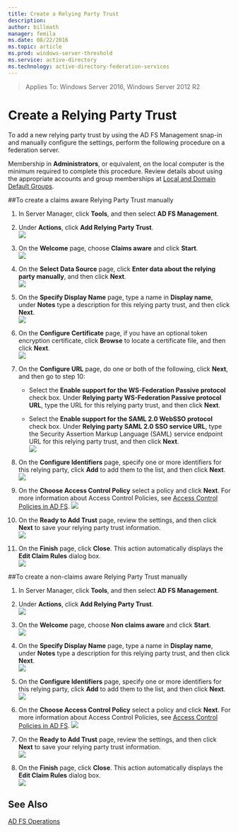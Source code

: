 ```yaml
---
title: Create a Relying Party Trust
description:
author: billmath
manager: femila
ms.date: 08/22/2016
ms.topic: article
ms.prod: windows-server-threshold
ms.service: active-directory
ms.technology: active-directory-federation-services
---
```


>Applies To: Windows Server 2016, Windows Server 2012 R2

# Create a Relying Party Trust
To add a new relying party trust by using the AD FS Management snap\-in and manually configure the settings, perform the following procedure on a federation server.  
  
Membership in **Administrators**, or equivalent, on the local computer is the minimum required to complete this procedure.  Review details about using the appropriate accounts and group memberships at [Local and Domain Default Groups](http://go.microsoft.com/fwlink/?LinkId=83477).   
  
##To create a claims aware Relying Party Trust manually 
  
1. In Server Manager, click **Tools**, and then select **AD FS Management**.  
  
2.  Under **Actions**, click **Add Relying Party Trust**.  
![](media/Create-a-Relying-Party-Trust/addtrust1.PNG)   

3.  On the **Welcome** page, choose **Claims aware** and click **Start**.  
![](media/Create-a-Relying-Party-Trust/addtrust2.PNG) 
  
4.  On the **Select Data Source** page, click **Enter data about the relying party manually**, and then click **Next**.  
![](media/Create-a-Relying-Party-Trust/addtrust3.PNG) 
  
5.  On the **Specify Display Name** page, type a name in **Display name**, under **Notes** type a description for this relying party trust, and then click **Next**.  
![](media/Create-a-Relying-Party-Trust/addtrust4.PNG) 

6. On the **Configure Certificate** page, if you have an optional token encryption certificate, click **Browse** to locate a certificate file, and then click **Next**.  
![](media/Create-a-Relying-Party-Trust/addtrust5.PNG) 

7.  On the **Configure URL** page, do one or both of the following, click **Next**, and then go to step 10:  
  
    -   Select the **Enable support for the WS\-Federation Passive protocol** check box. Under **Relying party WS\-Federation Passive protocol URL**, type the URL for this relying party trust, and then click **Next**.  
  
    -   Select the **Enable support for the SAML 2.0 WebSSO protocol** check box. Under **Relying party SAML 2.0 SSO service URL**, type the Security Assertion Markup Language \(SAML\) service endpoint URL for this relying party trust, and then click **Next**.  
![](media/Create-a-Relying-Party-Trust/addtrust6.PNG)   

8. On the **Configure Identifiers** page, specify one or more identifiers for this relying party, click **Add** to add them to the list, and then click **Next**.  
![](media/Create-a-Relying-Party-Trust/addtrust8.PNG)
  
9.  On the **Choose Access Control Policy** select a policy and click **Next**.  For more information about Access Control Policies, see [Access Control Policies in AD FS](Access-Control-Policies-in-AD-FS.md). 
![](media/Create-a-Relying-Party-Trust/addtrust9.PNG)

14. On the **Ready to Add Trust** page, review the settings, and then click **Next** to save your relying party trust information.  
   ![](media/Create-a-Relying-Party-Trust/addtrust10.PNG) 
15. On the **Finish** page, click **Close**. This action automatically displays the **Edit Claim Rules** dialog box.  
![](media/Create-a-Relying-Party-Trust/addtrust11.PNG) 

##To create a non-claims aware Relying Party Trust manually 
1. In Server Manager, click **Tools**, and then select **AD FS Management**.  
  
2.  Under **Actions**, click **Add Relying Party Trust**.  
![](media/Create-a-Relying-Party-Trust/addtrust1.PNG)   

3.  On the **Welcome** page, choose **Non claims aware** and click **Start**.  
![](media/Create-a-Relying-Party-Trust/addnon1.PNG) 
  
4.  On the **Specify Display Name** page, type a name in **Display name**, under **Notes** type a description for this relying party trust, and then click **Next**.  
![](media/Create-a-Relying-Party-Trust/addnon2.PNG)

5. On the **Configure Identifiers** page, specify one or more identifiers for this relying party, click **Add** to add them to the list, and then click **Next**.  
![](media/Create-a-Relying-Party-Trust/addnon3.PNG)

6.  On the **Choose Access Control Policy** select a policy and click **Next**.  For more information about Access Control Policies, see [Access Control Policies in AD FS](Access-Control-Policies-in-AD-FS.md). 
![](media/Create-a-Relying-Party-Trust/addnon4.PNG)

7. On the **Ready to Add Trust** page, review the settings, and then click **Next** to save your relying party trust information.  
   ![](media/Create-a-Relying-Party-Trust/addnon5.PNG) 

8. On the **Finish** page, click **Close**. This action automatically displays the **Edit Claim Rules** dialog box.  
![](media/Create-a-Relying-Party-Trust/addnon6.PNG)  
  
## See Also  
[AD FS Operations](../../ad-fs/AD-FS-2016-Operations.md) 